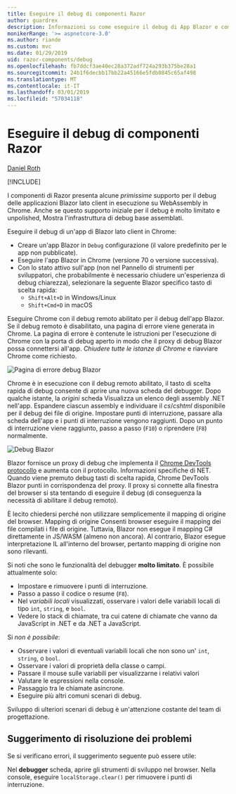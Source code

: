 ```yaml
---
title: Eseguire il debug di componenti Razor
author: guardrex
description: Informazioni su come eseguire il debug di App Blazor e componenti di Razor.
monikerRange: '>= aspnetcore-3.0'
ms.author: riande
ms.custom: mvc
ms.date: 01/29/2019
uid: razor-components/debug
ms.openlocfilehash: fb7ddcf3ae40ec28a372adf724a293b375be28a1
ms.sourcegitcommit: 24b1f6decbb17bb22a45166e5fdb0845c65af498
ms.translationtype: MT
ms.contentlocale: it-IT
ms.lasthandoff: 03/01/2019
ms.locfileid: "57034118"
---
```

# <a name="debug-razor-components"></a>Eseguire il debug di componenti Razor

[Daniel Roth](https://github.com/danroth27)

[!INCLUDE[](~/includes/razor-components-preview-notice.md)]

I componenti di Razor presenta alcune *primissime* supporto per il debug delle applicazioni Blazor lato client in esecuzione su WebAssembly in Chrome. Anche se questo supporto iniziale per il debug è molto limitato e unpolished, Mostra l'infrastruttura di debug base assemblati.

Eseguire il debug di un'app di Blazor lato client in Chrome:

* Creare un'app Blazor in `Debug` configurazione (il valore predefinito per le app non pubblicate).
* Eseguire l'app Blazor in Chrome (versione 70 o versione successiva).
* Con lo stato attivo sull'app (non nel Pannello di strumenti per sviluppatori, che probabilmente è necessario chiudere un'esperienza di debug chiarezza), selezionare la seguente Blazor specifico tasto di scelta rapida:
  * `Shift+Alt+D` in Windows/Linux
  * `Shift+Cmd+D` in macOS

Eseguire Chrome con il debug remoto abilitato per il debug dell'app Blazor. Se il debug remoto è disabilitato, una pagina di errore viene generata in Chrome. La pagina di errore è contenute le istruzioni per l'esecuzione di Chrome con la porta di debug aperto in modo che il proxy di debug Blazor possa connettersi all'app. *Chiudere tutte le istanze di Chrome* e riavviare Chrome come richiesto.

![Pagina di errore debug Blazor](https://user-images.githubusercontent.com/1874516/43123091-01ec0796-8ed8-11e8-844c-23b4e6e9d069.png)

Chrome è in esecuzione con il debug remoto abilitato, il tasto di scelta rapida di debug consente di aprire una nuova scheda del debugger. Dopo qualche istante, la *origini* scheda Visualizza un elenco degli assembly .NET nell'app. Espandere ciascun assembly e individuare il *cs*/*cshtml* disponibile per il debug dei file di origine. Impostare punti di interruzione, passare alla scheda dell'app e i punti di interruzione vengono raggiunti. Dopo un punto di interruzione viene raggiunto, passo a passo (`F10`) o riprendere (`F8`) normalmente.

![Debug Blazor](https://user-images.githubusercontent.com/1874516/43123060-efb0b3b0-8ed7-11e8-9ea5-97aa34247a0b.png)

Blazor fornisce un proxy di debug che implementa il [Chrome DevTools protocollo](https://chromedevtools.github.io/devtools-protocol/) e aumenta con il protocollo. Informazioni specifiche di NET. Quando viene premuto debug tasti di scelta rapida, Chrome DevTools Blazor punti in corrispondenza del proxy. Il proxy si connette alla finestra del browser si sta tentando di eseguire il debug (di conseguenza la necessità di abilitare il debug remoto).

È lecito chiedersi perché non utilizzare semplicemente il mapping di origine del browser. Mapping di origine Consenti browser eseguire il mapping dei file compilati i file di origine. Tuttavia, Blazor non esegue il mapping C# direttamente in JS/WASM (almeno non ancora). Al contrario, Blazor esegue interpretazione IL all'interno del browser, pertanto mapping di origine non sono rilevanti.

Si noti che sono le funzionalità del debugger **molto limitato**. È possibile attualmente solo:

* Impostare e rimuovere i punti di interruzione.
* Passo a passo il codice o resume (`F8`).
* Nel *variabili locali* visualizzati, osservare i valori delle variabili locali di tipo `int`, `string`, e `bool`.
* Vedere lo stack di chiamate, tra cui catene di chiamate che vanno da JavaScript in .NET e da .NET a JavaScript.

Si *non è possibile*:

* Osservare i valori di eventuali variabili locali che non sono un' `int`, `string`, o `bool`.
* Osservare i valori di proprietà della classe o campi.
* Passare il mouse sulle variabili per visualizzarne i relativi valori
* Valutare le espressioni nella console.
* Passaggio tra le chiamate asincrone.
* Eseguire più altri comuni scenari di debug.

Sviluppo di ulteriori scenari di debug è un'attenzione costante del team di progettazione.

## <a name="troubleshooting-tip"></a>Suggerimento di risoluzione dei problemi

Se si verificano errori, il suggerimento seguente può essere utile:

Nel **debugger** scheda, aprire gli strumenti di sviluppo nel browser. Nella console, eseguire `localStorage.clear()` per rimuovere i punti di interruzione.
